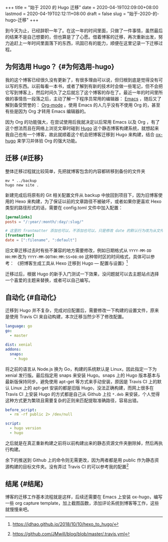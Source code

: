 +++
title = "始于 2020 的 Hugo 迁移"
date = 2020-04-19T02:09:00+08:00
lastmod = 2020-04-19T02:12:11+08:00
draft = false
slug = "始于-2020-的-hugo-迁移"
+++

到今天为止，已经辞职一年了。在这一年的时间里面，只做了一件事情，虽然最后的结果不是自己想要的，但也算是了了心愿。借着博客的迁移，再次重新出发，努力追赶上一年时间里面落下的东西，巩固已有的能力，顺便在这里记录一下迁移过程。


## 为何选用 Hugo？ {#为何选用-hugo}

我的这个博客已经很久没有更新了，有很多理由可以说，但归根到底是觉得没有可以写的东西。以前每看一本书，或者了解到有新的技术时会做一些笔记，但不会把它写到博客上，然后时间久了之后就忘了这个博客的存在了。最近一年的时间里所做的事情告一段落之后，主动了解一下程序员常用的编辑器： [Emacs](https://www.gnu.org/software/emacs/) ，随后又了解到备受赞誉的： [Org-mode](https://orgmode.org/) 。使用 Emacs 的人几乎没有不使用 Org 的，甚至有些是因为 Org 才转用 Emacs 编辑器的。

因为 Org 的功能强大，在尝试使用后我就决定以后常用 Emacs 以及 Org ，有了这个想法而且在网络上浏览文章时碰到 [Hugo](https://gohugo.io/) 这个静态博客构建系统，就想起来我自己也有一个博客，故此就顺着这个机会把博客迁移到 Hugo 来构建，结合 [ox-hugo](https://ox-hugo.scripter.co/) 来学习并体验 Org 的强大功能。


## 迁移 {#迁移}

整体迁移过程就比较简单，先把就博客包含的内容都转移到备份的文件夹

```shell
mv * ../backup
hugo new site .
```

新建完成后将原有的 Git 相关配置文件从 backup 中放回到项目下，因为旧博客使用的 Hexo 来构建，为了保证以前的文章路径不被破坏，或者如果你更喜欢 Hexo 类型的路径形式的话，需要在 config.toml 文件中加入配置：

```toml
[permalinks]
posts = "/:year/:month/:day/:slug/"

# 这里的 frontmatter 添加也可以，不添加也可以，只是修改 date 的默认行为改为从文件名处先获取
[frontmatter]
date = [":filename", ":default"]
```

旧文章迁移过去时有些不兼容的地方需要修改，例如日期格式从 `YYYY-MM-DD HH:MM` 改为 `YYYY-MM-DDTHH:MM:SS+08:00` 这种带时区的时间格式，具体可以参考：
《把博客生成工具从 Hexo 迁移到 Hugo — 配置与设置》[^fn:1]

迁移过后，根据 Hugo 的新手入门测试一下效果，没问题就可以去主题站点选择一个喜爱的主题来替换，或者可以自己编写。


## 自动化 {#自动化}

迁移到 Hugo 并不复杂，完成对应配置后，需要修改一下构建的设置文件，原来是使用 Travis CI 来自动构建，本次迁移当然少不了修改配置。

```yaml
language: go
go:
  - master

dist: xenial
addons:
  snaps:
    - hugo
```

将之前的语言从 Node.js 换为 Go，构建的系统默认是 Linux，因此指定一下为 xenial 发行版。最后指定用 snaps 来安装 Hugo。snaps 上的 Hugo 版本基本与最新版保持同步。避免使用 apt-get 等方式来手动安装，原因是 Travis CI 上的默认 Linux 上的 apt-get 安装的都是旧版 Hugo，没法正确构建，而网上很多在 Travis CI 上安装 Hugo 的方式都是自己从 Github 上拉 `*.deb` 来安装，个人觉得这种方式更为繁琐且需要复杂的正则来匹配提取准确路径，容易出错。

```yaml
before_script:
  - rm -rf public 2> /dev/null

script:
  - hugo version
  - hugo
```

之后就是在真正重新构建之前将以前构建出来的静态资源文件夹删除掉，然后再执行构建。

余下的推送到 Github 上的命令则无需更改，因为两者都是用 public 作为静态资源构建的目标文件夹。没有弄过 Travis CI 的可以参考我的配置[^fn:2]


## 结尾 {#结尾}

博客的迁移工作基本流程就是这样，后续还需要在 Emacs 上安装 ox-hugo，编写一些 org capture template，加上截图函数，添加评论系统到博客等工作，这些就慢慢来吧。

[^fn:1]: <https://jdhao.github.io/2018/10/10/hexo_to_hugo/>
[^fn:2]: <https://github.com/JMwill/blog/blob/master/.travis.yml>